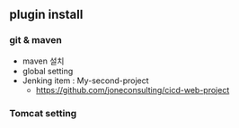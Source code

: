 ## plugin install

### git & maven
* maven 설치
* global setting
* Jenking item : My-second-project
  * https://github.com/joneconsulting/cicd-web-project
  

### Tomcat setting




